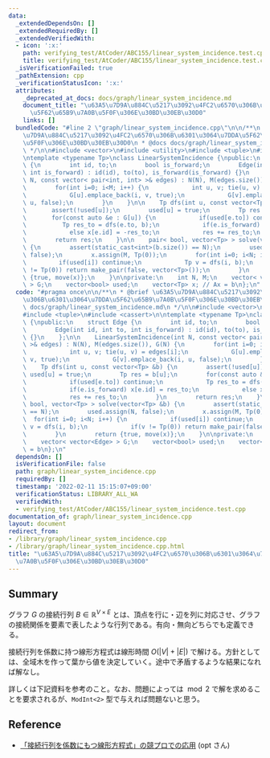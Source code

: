 ```yaml
---
data:
  _extendedDependsOn: []
  _extendedRequiredBy: []
  _extendedVerifiedWith:
  - icon: ':x:'
    path: verifying_test/AtCoder/ABC155/linear_system_incidence.test.cpp
    title: verifying_test/AtCoder/ABC155/linear_system_incidence.test.cpp
  _isVerificationFailed: true
  _pathExtension: cpp
  _verificationStatusIcon: ':x:'
  attributes:
    _deprecated_at_docs: docs/graph/linear_system_incidence.md
    document_title: "\u63A5\u7D9A\u884C\u5217\u3092\u4FC2\u6570\u306B\u6301\u3064\u7DDA\
      \u5F62\u65B9\u7A0B\u5F0F\u306E\u30BD\u30EB\u30D0"
    links: []
  bundledCode: "#line 2 \"graph/linear_system_incidence.cpp\"\n\n/**\n * @brief \u63A5\
    \u7D9A\u884C\u5217\u3092\u4FC2\u6570\u306B\u6301\u3064\u7DDA\u5F62\u65B9\u7A0B\
    \u5F0F\u306E\u30BD\u30EB\u30D0\n * @docs docs/graph/linear_system_incidence.md\n\
    \ */\n\n#include <vector>\n#include <utility>\n#include <tuple>\n#include <cassert>\n\
    \ntemplate <typename Tp>\nclass LinearSystemIncidence {\npublic:\n    struct Edge\
    \ {\n        int id, to;\n        bool is_forward;\n        Edge(int id, int to,\
    \ int is_forward) : id(id), to(to), is_forward(is_forward) {}\n    };\n\n    LinearSystemIncidence(int\
    \ N, const vector< pair<int, int> >& edges) : N(N), M(edges.size()), G(N) {\n\
    \        for(int i=0; i<M; i++) {\n            int u, v; tie(u, v) = edges[i];\n\
    \            G[u].emplace_back(i, v, true);\n            G[v].emplace_back(i,\
    \ u, false);\n        }\n    }\n\n    Tp dfs(int u, const vector<Tp> &b) {\n \
    \       assert(!used[u]);\n        used[u] = true;\n        Tp res = b[u];\n \
    \       for(const auto &e : G[u]) {\n            if(used[e.to]) continue;\n  \
    \          Tp res_to = dfs(e.to, b);\n            if(e.is_forward) x[e.id] = res_to;\n\
    \            else x[e.id] = -res_to;\n            res += res_to;\n        }\n\
    \        return res;\n    }\n\n    pair< bool, vector<Tp> > solve(vector<Tp> &b)\
    \ {\n        assert(static_cast<int>(b.size()) == N);\n        used.assign(N,\
    \ false);\n        x.assign(M, Tp(0));\n        for(int i=0; i<N; i++) {\n   \
    \         if(used[i]) continue;\n            Tp v = dfs(i, b);\n            if(v\
    \ != Tp(0)) return make_pair(false, vector<Tp>());\n        }\n        return\
    \ {true, move(x)};\n    }\n\nprivate:\n    int N, M;\n    vector< vector<Edge>\
    \ > G;\n    vector<bool> used;\n    vector<Tp> x; // Ax = b\n};\n"
  code: "#pragma once\n\n/**\n * @brief \u63A5\u7D9A\u884C\u5217\u3092\u4FC2\u6570\
    \u306B\u6301\u3064\u7DDA\u5F62\u65B9\u7A0B\u5F0F\u306E\u30BD\u30EB\u30D0\n * @docs\
    \ docs/graph/linear_system_incidence.md\n */\n\n#include <vector>\n#include <utility>\n\
    #include <tuple>\n#include <cassert>\n\ntemplate <typename Tp>\nclass LinearSystemIncidence\
    \ {\npublic:\n    struct Edge {\n        int id, to;\n        bool is_forward;\n\
    \        Edge(int id, int to, int is_forward) : id(id), to(to), is_forward(is_forward)\
    \ {}\n    };\n\n    LinearSystemIncidence(int N, const vector< pair<int, int>\
    \ >& edges) : N(N), M(edges.size()), G(N) {\n        for(int i=0; i<M; i++) {\n\
    \            int u, v; tie(u, v) = edges[i];\n            G[u].emplace_back(i,\
    \ v, true);\n            G[v].emplace_back(i, u, false);\n        }\n    }\n\n\
    \    Tp dfs(int u, const vector<Tp> &b) {\n        assert(!used[u]);\n       \
    \ used[u] = true;\n        Tp res = b[u];\n        for(const auto &e : G[u]) {\n\
    \            if(used[e.to]) continue;\n            Tp res_to = dfs(e.to, b);\n\
    \            if(e.is_forward) x[e.id] = res_to;\n            else x[e.id] = -res_to;\n\
    \            res += res_to;\n        }\n        return res;\n    }\n\n    pair<\
    \ bool, vector<Tp> > solve(vector<Tp> &b) {\n        assert(static_cast<int>(b.size())\
    \ == N);\n        used.assign(N, false);\n        x.assign(M, Tp(0));\n      \
    \  for(int i=0; i<N; i++) {\n            if(used[i]) continue;\n            Tp\
    \ v = dfs(i, b);\n            if(v != Tp(0)) return make_pair(false, vector<Tp>());\n\
    \        }\n        return {true, move(x)};\n    }\n\nprivate:\n    int N, M;\n\
    \    vector< vector<Edge> > G;\n    vector<bool> used;\n    vector<Tp> x; // Ax\
    \ = b\n};\n"
  dependsOn: []
  isVerificationFile: false
  path: graph/linear_system_incidence.cpp
  requiredBy: []
  timestamp: '2022-02-11 15:15:07+09:00'
  verificationStatus: LIBRARY_ALL_WA
  verifiedWith:
  - verifying_test/AtCoder/ABC155/linear_system_incidence.test.cpp
documentation_of: graph/linear_system_incidence.cpp
layout: document
redirect_from:
- /library/graph/linear_system_incidence.cpp
- /library/graph/linear_system_incidence.cpp.html
title: "\u63A5\u7D9A\u884C\u5217\u3092\u4FC2\u6570\u306B\u6301\u3064\u7DDA\u5F62\u65B9\
  \u7A0B\u5F0F\u306E\u30BD\u30EB\u30D0"
---
```

## Summary

グラフ $G$ の接続行列 $B \in \mathbb{R}^{V \times E}$ とは、頂点を行に・辺を列に対応させ、グラフの接続関係を要素で表したような行列である。有向・無向どちらでも定義できる。

接続行列を係数に持つ線形方程式は線形時間 $O( \lvert V \rvert + \lvert E \rvert )$ で解ける。方針としては、全域木を作って葉から値を決定していく。途中で矛盾するような結果になれば解なし。

詳しくは下記資料を参考のこと。なお、問題によっては $\bmod 2$ で解を求めることを要求されるが、`ModInt<2>` 型で与えれば問題ないと思う。

## Reference

- [「接続行列を係数にもつ線形方程式」の競プロでの応用](https://drive.google.com/file/d/1GYxjvoEIn_j9i9AEWP5zQ4yyCQCLysrn/view) (opt さん)